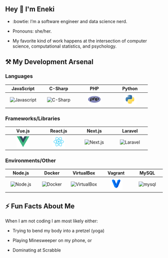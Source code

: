 ## Hey 👋 I'm Eneki

<!--
**cyborgEneki/cyborgEneki** is a ✨ _special_ ✨ repository because its `README.md` (this file) appears on your GitHub profile.

- 👯 I’m looking to collaborate on ...
- 🤔 I’m looking for help with ...
- 💬 Ask me about ...
- 📫 How to reach me: ...
- 🌱

-->

- :bowtie: I’m a software engineer and data science nerd.

- Pronouns: she/her.
  
- My favorite kind of work happens at the intersection of computer science, computational statistics, and psychology.

<h2><g-emoji class="g-emoji" alias="hammer_and_pick" fallback-src="https://github.githubassets.com/images/icons/emoji/unicode/2692.png">⚒</g-emoji> My Development Arsenal</h2>

### Languages
<table style="margin: 0 auto;">
  <thead>
  <tr>
    <th>JavaScript</th>
    <th>C-Sharp</th>
    <th>PHP</th>
    <th>Python</th>
  </tr>
  </thead>
  <tbody>
    <tr>
      <td align="center" width="100"><img src="https://upload.wikimedia.org/wikipedia/commons/6/6a/JavaScript-logo.png" alt="Javascript" height="40"></td>
      <td align="center" width="100"><img src="https://icon.icepanel.io/Technology/svg/C%23-%28CSharp%29.svg" alt="C-Sharp" height="60"></td>
      <td align="center" width="100"><img src="https://raw.githubusercontent.com/github/explore/80688e429a7d4ef2fca1e82350fe8e3517d3494d/topics/php/php.png" alt="PHP" height="40"></td>
      <td align="center" width="100"><img src="https://raw.githubusercontent.com/github/explore/80688e429a7d4ef2fca1e82350fe8e3517d3494d/topics/python/python.png" alt="Python" height="40"></td>
    </tr>
  </tbody>
</table>

### Frameworks/Libraries
<table>
  <thead>
  <tr>
    <th>Vue.js</th>
    <th>React.js</th>
    <th>Next.js</th>
    <th>Laravel</th>
  </tr>
  </thead>
  <tbody>
    <tr>
      <td align="center" width="100"><img src="https://raw.githubusercontent.com/github/explore/80688e429a7d4ef2fca1e82350fe8e3517d3494d/topics/vue/vue.png" alt="Vue.js" height="40"></td>
      <td align="center" width="100"><img src="https://raw.githubusercontent.com/github/explore/80688e429a7d4ef2fca1e82350fe8e3517d3494d/topics/react/react.png" alt="React.js" height="40"></td>
      <td align="center" width="100"><img src="https://asset.brandfetch.io/id2alue-rx/idGu8IJBd3.svg" alt="Next.js" height="40"></td>
      <td align="center" width="100"><img src="https://icon.icepanel.io/Technology/svg/Laravel.svg" alt="Laravel" height="40"></td>
    </tr>
  </tbody>
</table>

### Environments/Other
<table>
  <thead>
  <tr>
    <th>Node.js</th>
    <th>Docker</th>
    <th>VirtualBox</th>
    <th>Vagrant</th>
    <th>MySQL</th>
  </tr>
  </thead>
  <tbody>
    <tr>
      <td align="center" width="100"><img src="https://upload.wikimedia.org/wikipedia/commons/thumb/d/d9/Node.js_logo.svg/590px-Node.js_logo.svg.png?20170401104355" alt="Node.js" height="40"></td>
      <td align="center" width="100"><img src="https://icon.icepanel.io/Technology/svg/Docker.svg" alt="Docker" height="40"></td>
      <td align="center" width="100"><img src="https://www.vectorlogo.zone/logos/virtualbox/virtualbox-icon.svg" alt="VirtualBox" height="40"></td>
      <td align="center" width="100"><img src="https://raw.githubusercontent.com/github/explore/80688e429a7d4ef2fca1e82350fe8e3517d3494d/topics/vagrant/vagrant.png" alt="Vagrant" height="40"></td>
      <td align="center" width="100"><img src="https://icon.icepanel.io/Technology/svg/MySQL.svg" alt="mysql" height="40"></td>
    </tr>
  </tbody>
</table>

## ⚡ Fun Facts About Me
When I am not coding I am most likely either:

- Trying to bend my body into a pretzel (yoga)

- Playing Minesweeper on my phone, or 

- Dominating at Scrabble
